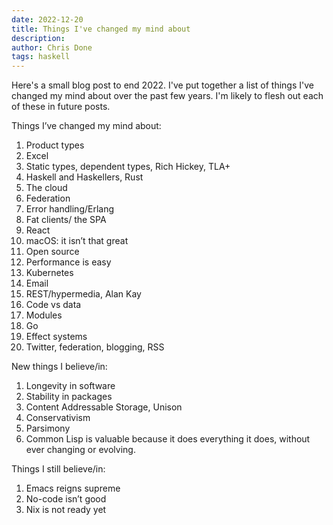 ```yaml
---
date: 2022-12-20
title: Things I've changed my mind about
description: 
author: Chris Done
tags: haskell
---
```


Here's a small blog post to end 2022. I've put together a list of things I've changed my
mind about over the past few years. I'm likely to flesh out each of these in future posts.

Things I’ve changed my mind about:

1. Product types
2. Excel
3. Static types, dependent types, Rich Hickey, TLA+
4. Haskell and Haskellers, Rust
5. The cloud
6. Federation
7. Error handling/Erlang
8. Fat clients/ the SPA
9. React
10. macOS: it isn’t that great
11. Open source
12. Performance is easy
13. Kubernetes
14. Email
15. REST/hypermedia, Alan Kay
16. Code vs data
17. Modules
18. Go
19. Effect systems 
20. Twitter, federation, blogging, RSS

New things I believe/in:

1. Longevity in software
2. Stability in packages
3. Content Addressable Storage, Unison
4. Conservativism
5. Parsimony 
6. Common Lisp is valuable because it does everything it does, without ever changing or evolving.

Things I still believe/in:

1. Emacs reigns supreme
2. No-code isn’t good
3. Nix is not ready yet
